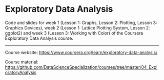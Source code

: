 # Exploratory Data Analysis

Code and slides for week 1 (Lesson 1: Graphs, Lesson 2: Plotting, Lesson 3: Graphics Devices), week 2 (Lesson 1: Lattice Plotting System, Lesson 2: ggplot2) and week 3 (Lesson 3: Working with Color) of the Coursera Exploratory Data Analysis course.

---

Course website: https://www.coursera.org/learn/exploratory-data-analysis/

Course material: https://github.com/DataScienceSpecialization/courses/tree/master/04_ExploratoryAnalysis
